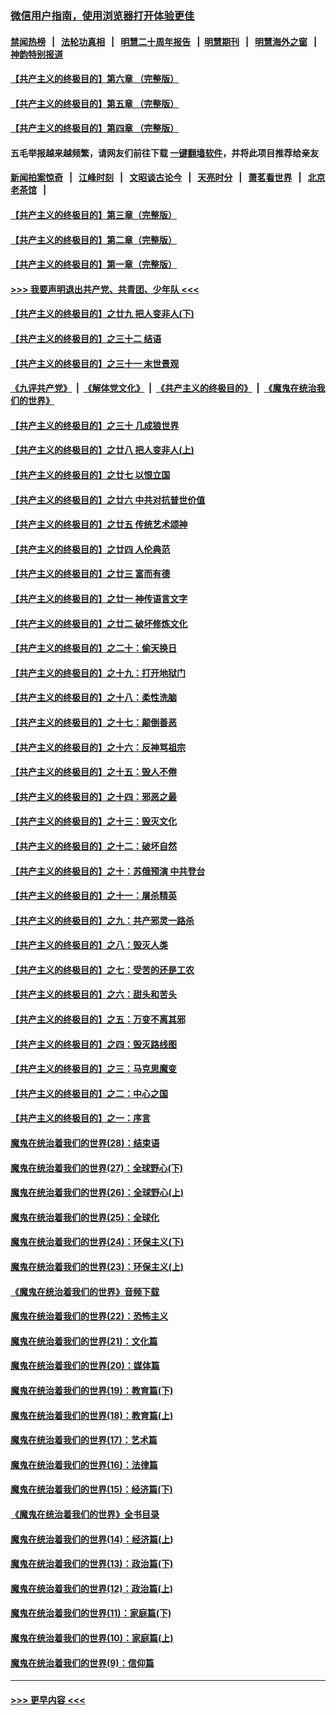 ### [微信用户指南，使用浏览器打开体验更佳](https://github.com/gfw-breaker/banned-news1/blob/master/indexes/wechat-guide.md?t=0)
#### [禁闻热榜](热点新闻.md?t=0)  &nbsp;&nbsp;|&nbsp;&nbsp; [法轮功真相](https://github.com/gfw-breaker/truth/blob/master/README.md?t=0) &nbsp;&nbsp;|&nbsp;&nbsp; [明慧二十周年报告](https://github.com/gfw-breaker/mh-reports/blob/master/README.md?t=0) &nbsp;&nbsp;|&nbsp;&nbsp;[明慧期刊](https://github.com/gfw-breaker/mh-qikan) &nbsp;&nbsp;|&nbsp;&nbsp; [明慧海外之窗](https://github.com/gfw-breaker/mh-news/blob/master/README.md?t=0) &nbsp;&nbsp;|&nbsp;&nbsp; [神韵特别报道](https://github.com/gfw-breaker/mh-news/blob/master/shenyun.md?t=0)
#### [【共产主义的终极目的】第六章 （完整版）](../pages/nsc422/n11428913.md?t=02100033) 
#### [【共产主义的终极目的】第五章 （完整版）](../pages/nsc422/n11428912.md?t=02100033) 
#### [【共产主义的终极目的】第四章 （完整版）](../pages/nsc422/n11428907.md?t=02100033) 
#### 五毛举报越来越频繁，请网友们前往下载 [一键翻墙软件](https://github.com/gfw-breaker/ssr-accounts)，并将此项目推荐给亲友
#### [新闻拍案惊奇](https://github.com/gfw-breaker/banned-news1/blob/master/pages/link4.md) &nbsp;&nbsp;|&nbsp;&nbsp; [江峰时刻](https://github.com/gfw-breaker/banned-news1/blob/master/pages/link4.md) &nbsp;&nbsp;|&nbsp;&nbsp; [文昭谈古论今](https://github.com/gfw-breaker/banned-news1/blob/master/pages/link4.md) &nbsp;&nbsp;|&nbsp;&nbsp; [天亮时分](https://github.com/gfw-breaker/banned-news1/blob/master/pages/link4.md) &nbsp;&nbsp;|&nbsp;&nbsp; [萧茗看世界](https://github.com/gfw-breaker/banned-news1/blob/master/pages/link4.md) &nbsp;&nbsp;|&nbsp;&nbsp; [北京老茶馆](https://github.com/gfw-breaker/banned-news1/blob/master/pages/link4.md) &nbsp;&nbsp;|&nbsp;&nbsp; 
#### [【共产主义的终极目的】第三章（完整版）](../pages/nsc422/n11428848.md?t=02100033) 
#### [【共产主义的终极目的】第二章（完整版）](../pages/nsc422/n11428831.md?t=02100033) 
#### [【共产主义的终极目的】第一章（完整版）](../pages/nsc422/n11417651.md?t=02100033) 
#### [>>> 我要声明退出共产党、共青团、少年队 <<<](https://github.com/begood0513/goodnews/blob/master/quit/letter.md) 
#### [【共产主义的终极目的】之廿九 把人变非人(下)](../pages/nsc422/n11344140.md?t=02100033) 
#### [【共产主义的终极目的】之三十二 结语](../pages/nsc422/n11360535.md?t=02100033) 
#### [【共产主义的终极目的】之三十一 末世景观](../pages/nsc422/n11351129.md?t=02100033) 
#### [《九评共产党》](https://github.com/begood0513/9ping.md/blob/master/README.md) &nbsp;|&nbsp; [《解体党文化》](../../../../jtdwh.md/blob/master/README.md)  &nbsp;|&nbsp; [《共产主义的终极目的》](../../../../gczydzjmd.md/blob/master/README.md) &nbsp;|&nbsp; [《魔鬼在统治我们的世界》](../../../../mgztzwmdsj.md/blob/master/README.md) 
#### [【共产主义的终极目的】之三十 几成狼世界](../pages/nsc422/n11348280.md?t=02100033) 
#### [【共产主义的终极目的】之廿八 把人变非人(上)](../pages/nsc422/n11340492.md?t=02100033) 
#### [【共产主义的终极目的】之廿七 以恨立国](../pages/nsc422/n11336944.md?t=02100033) 
#### [【共产主义的终极目的】之廿六 中共对抗普世价值](../pages/nsc422/n11324785.md?t=02100033) 
#### [【共产主义的终极目的】之廿五 传统艺术颂神](../pages/nsc422/n11296396.md?t=02100033) 
#### [【共产主义的终极目的】之廿四 人伦典范](../pages/nsc422/n11296397.md?t=02100033) 
#### [【共产主义的终极目的】之廿三 富而有德](../pages/nsc422/n11283598.md?t=02100033) 
#### [【共产主义的终极目的】之廿一 神传语言文字](../pages/nsc422/n11263265.md?t=02100033) 
#### [【共产主义的终极目的】之廿二 破坏修炼文化](../pages/nsc422/n11245728.md?t=02100033) 
#### [【共产主义的终极目的】之二十：偷天换日](../pages/nsc422/n11238846.md?t=02100033) 
#### [【共产主义的终极目的】之十九：打开地狱门](../pages/nsc422/n11206376.md?t=02100033) 
#### [【共产主义的终极目的】之十八：柔性洗脑](../pages/nsc422/n11199994.md?t=02100033) 
#### [【共产主义的终极目的】之十七：颠倒善恶](../pages/nsc422/n11179782.md?t=02100033) 
#### [【共产主义的终极目的】之十六：反神骂祖宗](../pages/nsc422/n11166798.md?t=02100033) 
#### [【共产主义的终极目的】之十五：毁人不倦](../pages/nsc422/n11166792.md?t=02100033) 
#### [【共产主义的终极目的】之十四：邪恶之最](../pages/nsc422/n11150249.md?t=02100033) 
#### [【共产主义的终极目的】之十三：毁灭文化](../pages/nsc422/n11135227.md?t=02100033) 
#### [【共产主义的终极目的】之十二：破坏自然](../pages/nsc422/n11135214.md?t=02100033) 
#### [【共产主义的终极目的】之十：苏俄预演 中共登台](../pages/nsc422/n11118424.md?t=02100033) 
#### [【共产主义的终极目的】之十一：屠杀精英](../pages/nsc422/n11118442.md?t=02100033) 
#### [【共产主义的终极目的】之九：共产邪灵一路杀](../pages/nsc422/n11114139.md?t=02100033) 
#### [【共产主义的终极目的】之八：毁灭人类](../pages/nsc422/n11108503.md?t=02100033) 
#### [【共产主义的终极目的】之七：受苦的还是工农](../pages/nsc422/n11101809.md?t=02100033) 
#### [【共产主义的终极目的】之六：甜头和苦头](../pages/nsc422/n11096971.md?t=02100033) 
#### [【共产主义的终极目的】之五：万变不离其邪](../pages/nsc422/n11091285.md?t=02100033) 
#### [【共产主义的终极目的】之四：毁灭路线图](../pages/nsc422/n11086284.md?t=02100033) 
#### [【共产主义的终极目的】之三：马克思魔变](../pages/nsc422/n11061941.md?t=02100033) 
#### [【共产主义的终极目的】之二：中心之国](../pages/nsc422/n11047728.md?t=02100033) 
#### [【共产主义的终极目的】之一：序言](../pages/nsc422/n11086077.md?t=02100033) 
#### [魔鬼在统治着我们的世界(28)：结束语](../pages/nsc422/n10936246.md?t=02100033) 
#### [魔鬼在统治着我们的世界(27)：全球野心(下)](../pages/nsc422/n10928319.md?t=02100033) 
#### [魔鬼在统治着我们的世界(26)：全球野心(上)](../pages/nsc422/n10900318.md?t=02100033) 
#### [魔鬼在统治着我们的世界(25)：全球化](../pages/nsc422/n10788205.md?t=02100033) 
#### [魔鬼在统治着我们的世界(24)：环保主义(下)](../pages/nsc422/n10695307.md?t=02100033) 
#### [魔鬼在统治着我们的世界(23)：环保主义(上)](../pages/nsc422/n10688613.md?t=02100033) 
#### [《魔鬼在统治着我们的世界》音频下载](../pages/nsc422/n10635553.md?t=02100033) 
#### [魔鬼在统治着我们的世界(22)：恐怖主义](../pages/nsc422/n10614727.md?t=02100033) 
#### [魔鬼在统治着我们的世界(21)：文化篇](../pages/nsc422/n10597706.md?t=02100033) 
#### [魔鬼在统治着我们的世界(20)：媒体篇](../pages/nsc422/n10586579.md?t=02100033) 
#### [魔鬼在统治着我们的世界(19)：教育篇(下)](../pages/nsc422/n10564808.md?t=02100033) 
#### [魔鬼在统治着我们的世界(18)：教育篇(上)](../pages/nsc422/n10526970.md?t=02100033) 
#### [魔鬼在统治着我们的世界(17)：艺术篇](../pages/nsc422/n10499093.md?t=02100033) 
#### [魔鬼在统治着我们的世界(16)：法律篇](../pages/nsc422/n10485969.md?t=02100033) 
#### [魔鬼在统治着我们的世界(15)：经济篇(下)](../pages/nsc422/n10469975.md?t=02100033) 
#### [《魔鬼在统治着我们的世界》全书目录](../pages/nsc422/n10464261.md?t=02100033) 
#### [魔鬼在统治着我们的世界(14)：经济篇(上)](../pages/nsc422/n10457370.md?t=02100033) 
#### [魔鬼在统治着我们的世界(13)：政治篇(下)](../pages/nsc422/n10448270.md?t=02100033) 
#### [魔鬼在统治着我们的世界(12)：政治篇(上)](../pages/nsc422/n10444576.md?t=02100033) 
#### [魔鬼在统治着我们的世界(11)：家庭篇(下)](../pages/nsc422/n10440961.md?t=02100033) 
#### [魔鬼在统治着我们的世界(10)：家庭篇(上)](../pages/nsc422/n10435448.md?t=02100033) 
#### [魔鬼在统治着我们的世界(9)：信仰篇](../pages/nsc422/n10432159.md?t=02100033) 

----
#### [ >>> 更早内容 <<< ](../indexes/nsc422-earlier.md)
